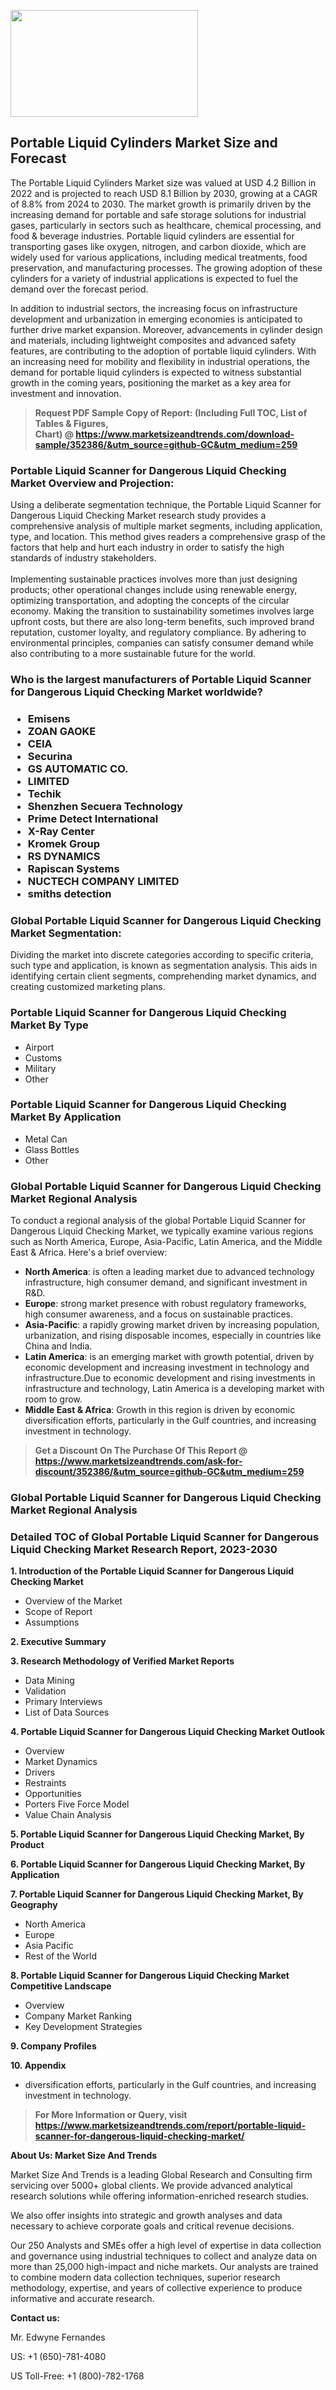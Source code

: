 <p><img class="alignnone size-medium wp-image-20088" src="https://ffe5etoiles.com/wp-content/uploads/2024/12/MST1-300x171.png" alt="" width="300" height="171" /></p><h2>Portable Liquid Cylinders Market Size and Forecast</h2><p>The Portable Liquid Cylinders Market size was valued at USD 4.2 Billion in 2022 and is projected to reach USD 8.1 Billion by 2030, growing at a CAGR of 8.8% from 2024 to 2030. The market growth is primarily driven by the increasing demand for portable and safe storage solutions for industrial gases, particularly in sectors such as healthcare, chemical processing, and food & beverage industries. Portable liquid cylinders are essential for transporting gases like oxygen, nitrogen, and carbon dioxide, which are widely used for various applications, including medical treatments, food preservation, and manufacturing processes. The growing adoption of these cylinders for a variety of industrial applications is expected to fuel the demand over the forecast period.</p><p>In addition to industrial sectors, the increasing focus on infrastructure development and urbanization in emerging economies is anticipated to further drive market expansion. Moreover, advancements in cylinder design and materials, including lightweight composites and advanced safety features, are contributing to the adoption of portable liquid cylinders. With an increasing need for mobility and flexibility in industrial operations, the demand for portable liquid cylinders is expected to witness substantial growth in the coming years, positioning the market as a key area for investment and innovation.</p></p><blockquote id="" class=""><strong>Request PDF Sample Copy of Report: (Including Full TOC, List of Tables &amp; Figures, Chart)&nbsp;@&nbsp;<strong><a href="https://www.marketsizeandtrends.com/download-sample/352386/&utm_source=github-GC&utm_medium=259" target="_blank">https://www.marketsizeandtrends.com/download-sample/352386/&utm_source=github-GC&utm_medium=259</a></strong></strong></blockquote><h3 id="" class="">Portable Liquid Scanner for Dangerous Liquid Checking Market&nbsp;Overview and Projection:</h3><p id="" class="">Using a deliberate segmentation technique, the Portable Liquid Scanner for Dangerous Liquid Checking Market research study provides a comprehensive analysis of multiple market segments, including application, type, and location. This method gives readers a comprehensive grasp of the factors that help and hurt each industry in order to satisfy the high standards of industry stakeholders. <br /> <br />Implementing sustainable practices involves more than just designing products; other operational changes include using renewable energy, optimizing transportation, and adopting the concepts of the circular economy. Making the transition to sustainability sometimes involves large upfront costs, but there are also long-term benefits, such improved brand reputation, customer loyalty, and regulatory compliance. By adhering to environmental principles, companies can satisfy consumer demand while also contributing to a more sustainable future for the world.</p><h3 id="" class="">Who is the largest manufacturers of&nbsp;Portable Liquid Scanner for Dangerous Liquid Checking Market worldwide?</h3><h3 class=""><p><ul><li>Emisens </li><li> ZOAN GAOKE </li><li> CEIA </li><li> Securina </li><li> GS AUTOMATIC CO. </li><li> LIMITED </li><li> Techik </li><li> Shenzhen Secuera Technology </li><li> Prime Detect International </li><li> X-Ray Center </li><li> Kromek Group </li><li> RS DYNAMICS </li><li> Rapiscan Systems </li><li> NUCTECH COMPANY LIMITED </li><li> smiths detection</li></ul></p></h3><h3 id="" class="">Global&nbsp;Portable Liquid Scanner for Dangerous Liquid Checking Market Segmentation:</h3><p id="" class="">Dividing the market into discrete categories according to specific criteria, such type and application, is known as segmentation analysis. This aids in identifying certain client segments, comprehending market dynamics, and creating customized marketing plans.</p><h3 id="" class="">Portable Liquid Scanner for Dangerous Liquid Checking Market&nbsp;By Type</h3><p><p><ul><li>Airport</li><li> Customs</li><li> Military</li><li> Other</p></li></ul></p></p><h3 id="" class="">Portable Liquid Scanner for Dangerous Liquid Checking Market&nbsp;By Application</h3><p class=""><p><ul><li>Metal Can</li><li> Glass Bottles</li><li> Other</li></ul></p></p><h3 id="" class="">Global Portable Liquid Scanner for Dangerous Liquid Checking Market Regional Analysis</h3><p id="" class="">To conduct a regional analysis of the global Portable Liquid Scanner for Dangerous Liquid Checking Market, we typically examine various regions such as North America, Europe, Asia-Pacific, Latin America, and the Middle East &amp; Africa. Here's a brief overview:</p><ul><li><strong>North America</strong>: is often a leading market due to advanced technology infrastructure, high consumer demand, and significant investment in R&amp;D.</li><li><strong>Europe</strong>: strong market presence with robust regulatory frameworks, high consumer awareness, and a focus on sustainable practices.</li><li><strong>Asia-Pacific</strong>: a rapidly growing market driven by increasing population, urbanization, and rising disposable incomes, especially in countries like China and India.</li><li><strong>Latin America</strong>: is an emerging market with growth potential, driven by economic development and increasing investment in technology and infrastructure.Due to economic development and rising investments in infrastructure and technology, Latin America is a developing market with room to grow.</li><li><strong>Middle East &amp; Africa</strong>: Growth in this region is driven by economic diversification efforts, particularly in the Gulf countries, and increasing investment in technology.</li></ul><blockquote id="" class=""><strong>Get a Discount On The Purchase Of This Report @ <strong><a href="https://www.marketsizeandtrends.com/ask-for-discount/352386/&utm_source=github-GC&utm_medium=259" target="_blank">https://www.marketsizeandtrends.com/ask-for-discount/352386/&utm_source=github-GC&utm_medium=259</a></strong></strong></blockquote><h3 id="" class="">Global Portable Liquid Scanner for Dangerous Liquid Checking Market Regional Analysis</h3><h3 id="" class="">Detailed TOC of Global Portable Liquid Scanner for Dangerous Liquid Checking Market Research Report, 2023-2030</h3><p id="" class=""><strong>1. Introduction of the Portable Liquid Scanner for Dangerous Liquid Checking Market</strong></p><ul><li>Overview of the Market</li><li>Scope of Report</li><li>Assumptions</li></ul><p id="" class=""><strong>2. Executive Summary</strong></p><p id="" class=""><strong>3. Research Methodology of Verified Market Reports</strong></p><ul><li>Data Mining</li><li>Validation</li><li>Primary Interviews</li><li>List of Data Sources</li></ul><p id="" class=""><strong>4. Portable Liquid Scanner for Dangerous Liquid Checking Market Outlook</strong></p><ul><li>Overview</li><li>Market Dynamics</li><li>Drivers</li><li>Restraints</li><li>Opportunities</li><li>Porters Five Force Model</li><li>Value Chain Analysis</li></ul><p id="" class=""><strong>5. Portable Liquid Scanner for Dangerous Liquid Checking Market, By Product</strong></p><p id="" class=""><strong>6. Portable Liquid Scanner for Dangerous Liquid Checking Market, By Application</strong></p><p id="" class=""><strong>7. Portable Liquid Scanner for Dangerous Liquid Checking Market, By Geography</strong></p><ul><li>North America</li><li>Europe</li><li>Asia Pacific</li><li>Rest of the World</li></ul><p id="" class=""><strong>8. Portable Liquid Scanner for Dangerous Liquid Checking Market Competitive Landscape</strong></p><ul><li>Overview</li><li>Company Market Ranking</li><li>Key Development Strategies</li></ul><p id="" class=""><strong>9. Company Profiles</strong></p><p id="" class=""><strong>10. Appendix</strong></p><ul><li>diversification efforts, particularly in the Gulf countries, and increasing investment in technology.</li></ul><blockquote id="" class=""><strong>For More Information or Query, visit <strong><strong><a href="https://www.marketsizeandtrends.com/report/portable-liquid-scanner-for-dangerous-liquid-checking-market/" target="_blank">https://www.marketsizeandtrends.com/report/portable-liquid-scanner-for-dangerous-liquid-checking-market/</a></strong></strong></strong></blockquote><p id="" class=""><strong>About Us: Market Size And Trends</strong></p><p id="" class="">Market Size And Trends is a leading Global Research and Consulting firm servicing over 5000+ global clients. We provide advanced analytical research solutions while offering information-enriched research studies.</p><p id="" class="">We also offer insights into strategic and growth analyses and data necessary to achieve corporate goals and critical revenue decisions.</p><p id="" class="">Our 250 Analysts and SMEs offer a high level of expertise in data collection and governance using industrial techniques to collect and analyze data on more than 25,000 high-impact and niche markets. Our analysts are trained to combine modern data collection techniques, superior research methodology, expertise, and years of collective experience to produce informative and accurate research.</p><p id="" class=""><strong>Contact us:</strong></p><p id="" class="">Mr. Edwyne Fernandes</p><p id="" class="">US: +1 (650)-781-4080</p><p id="" class="">US Toll-Free: +1 (800)-782-1768</p>
